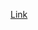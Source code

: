 [Link](https://www.atlantic.net/vps-hosting/how-to-deploy-a-php-application-with-nginx-and-mysql-using-docker-and-docker-compose/)
